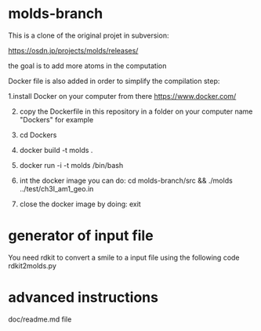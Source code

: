 # molds-branch

This is a clone of the original projet in subversion:

https://osdn.jp/projects/molds/releases/

the goal is to add more atoms in the computation

Docker file is also added in order to simplify the compilation step:


1.install Docker on your computer from there https://www.docker.com/

2. copy the Dockerfile in this repository in a folder on your computer name "Dockers" for example

3. cd Dockers

4. docker build -t molds .

5. docker run -i -t molds /bin/bash

6. int the docker image you can do:
  cd molds-branch/src &&
  ./molds ../test/ch3I_am1_geo.in
  
7. close the docker image by doing:
  exit


# generator of input file
You need rdkit to convert a smile to a input file using the following code
rdkit2molds.py

# advanced instructions  
doc/readme.md file
